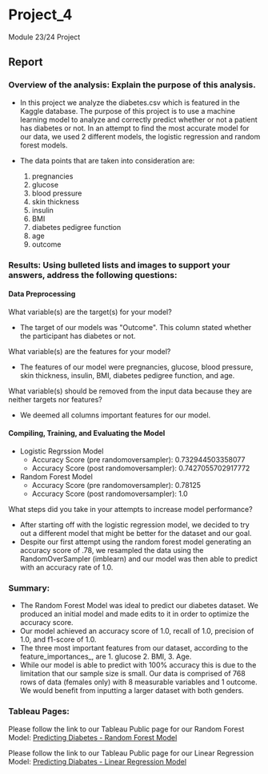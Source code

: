 # Project_4
Module 23/24 Project

## Report

### Overview of the analysis: Explain the purpose of this analysis.
* In this project we analyze the diabetes.csv which is featured in the Kaggle database. The purpose of this project is to use a machine learning model to analyze and correctly predict whether or not a patient has diabetes or not. In an attempt to find the most accurate model for our data, we used 2 different models, the logistic regression and random forest models. 

* The data points that are taken into consideration are: 
    1) pregnancies
    2) glucose
    3) blood pressure
    4) skin thickness
    5) insulin
    6) BMI
    7) diabetes pedigree function
    9) age
    10) outcome

### Results: Using bulleted lists and images to support your answers, address the following questions:

#### Data Preprocessing

What variable(s) are the target(s) for your model?
* The target of our models was "Outcome". This column stated whether the participant has diabetes or not.

What variable(s) are the features for your model?
* The features of our model were pregnancies, glucose, blood pressure, skin thickness, insulin, BMI, diabetes pedigree function, and age.

What variable(s) should be removed from the input data because they are neither targets nor features?
* We deemed all columns important features for our model.

#### Compiling, Training, and Evaluating the Model
* Logistic Regrssion Model
    * Accuracy Score (pre randomoversampler): 0.732944503358077
    * Accuracy Score (post randomoversampler): 0.7427055702917772
* Random Forest Model
    * Accuracy Score (pre randomoversampler): 0.78125
    * Accuracy Score (post randomoversampler): 1.0

What steps did you take in your attempts to increase model performance?
* After starting off with the logistic regression model, we decided to try out a different model that might be better for the dataset and our goal.
* Despite our first attempt using the random forest model generating an accuracy score of .78, we resampled the data using the RandomOverSampler (imblearn) and our model was then able to predict with an accuracy rate of 1.0. 


### Summary:
* The Random Forest Model was ideal to predict our diabetes dataset. We produced an initial model and made edits to it in order to optimize the accuracy score. 
* Our model achieved an accuracy score of 1.0, recall of 1.0, precision of 1.0, and f1-score of 1.0.
* The three most important features from our dataset, according to the feature_importances_, are 1. glucose 2. BMI, 3. Age. 
* While our model is able to predict with 100% accuracy this is due to the limitation that our sample size is small. Our data is comprised of 768 rows of data (females only) with 8 measurable variables and 1 outcome. We would benefit from inputting a larger dataset with both genders.



### Tableau Pages:
Please follow the link to our Tableau Public page for our Random Forest Model: 
<a href="https://public.tableau.com/app/profile/jared.sletto/viz/RF_Diabetes_Tablea/PredictingDiabetes">Predicting Diabetes - Random Forest Model</a>

Please follow the link to our Tableau Public page for our Linear Regression Model:
<a href="https://public.tableau.com/app/profile/lydia.bartnick/viz/Project4-PredictingDiabetes/Project4-PredictingDiabetes#1"> Predicting Diabates - Linear Regression Model </a>
